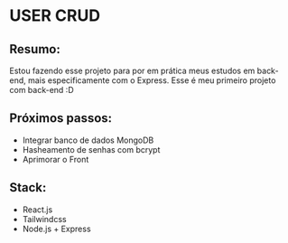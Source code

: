 # USER CRUD

## Resumo:
Estou fazendo esse projeto para por em prática meus estudos em back-end, mais especificamente com o Express. Esse é meu primeiro projeto com back-end :D

## Próximos passos:
- Integrar banco de dados MongoDB
- Hasheamento de senhas com bcrypt
- Aprimorar o Front

## Stack:
- React.js
- Tailwindcss
- Node.js + Express
  
